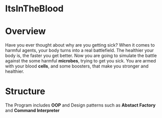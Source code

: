 # ItsInTheBlood

  # Overview
<p>
Have you ever thought about why are you getting sick? When it comes to harmful agents, your body turns into a real battlefield. The healthier your body is, the faster you get better. Now you are going to simulate the battle against the some harmful <b>microbes</b>, trying to get you sick. You are armed with your blood <b>cells</b>, and some boosters, that make you stronger and healthier.
</p>

  # Structure
  
The Program includes <b>OOP</b> and Design patterns such as <b>Abstact Factory</b> and <b>Command Interpreter</b>
</p>
